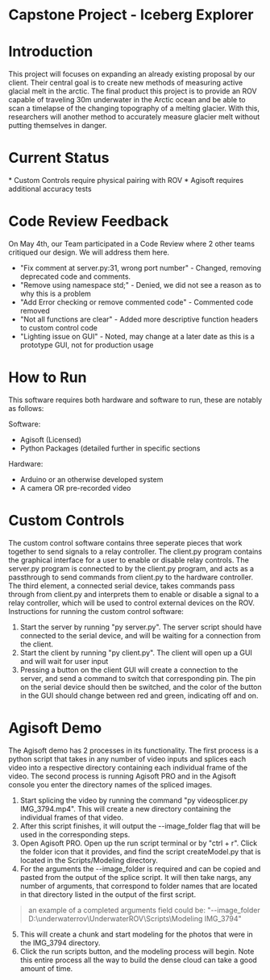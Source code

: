 # Capstone Project - Iceberg Explorer
<h1>Introduction</h1>
This project will focuses on expanding an already existing proposal by our client. Their central goal is to create new methods of measuring active glacial melt in the arctic. The final product this project is to provide an ROV capable of traveling 30m underwater in the Arctic ocean and be able to scan a timelapse of the changing topography of a melting glacier. With this, researchers will another method to accurately measure glacier melt without putting themselves in danger.

<h1>Current Status</h1>
* Custom Controls require physical pairing with ROV
* Agisoft requires additional accuracy tests

<h1>Code Review Feedback</h1>
 On May 4th, our Team participated in a Code Review where 2 other teams critiqued our design. We will address them here.
 
 *  "Fix comment at server.py:31, wrong port number" - Changed, removing deprecated code and comments.
 *  "Remove using namespace std;" - Denied, we did not see a reason as to why this is a problem
 *  "Add Error checking or remove commented code" - Commented code removed
 *  "Not all functions are clear"  - Added more descriptive function headers to custom control code
 *  "Lighting issue on GUI" - Noted, may change at a later date as this is a prototype GUI, not for production usage

<h1>How to Run</h1>
This software requires both hardware and software to run, these are notably as follows:

Software:
* Agisoft (Licensed)
* Python Packages (detailed further in specific sections

Hardware:
* Arduino or an otherwise developed system
* A camera OR pre-recorded video

<h1>Custom Controls</h1>

The custom control software contains three seperate pieces that work together to send signals to a relay controller.
The client.py program contains the graphical interface for a user to enable or disable relay controls.
The server.py program is connected to by the client.py program, and acts as a passthrough to send commands from client.py to the hardware controller.
The third element, a connected serial device, takes commands pass through from client.py and interprets them to enable or disable a signal to a relay controller, which will be used to control external devices on the ROV.
Instructions for running the custom control software:
1. Start the server by running "py server.py". The server script should have connected to the serial device, and will be waiting for a connection from the client.
2. Start the client by running "py client.py". The client will open up a GUI and will wait for user input
3. Pressing a button on the client GUI will create a connection to the server, and send a command to switch that corresponding pin. The pin on the serial device should then be switched, and the color of the button in the GUI should change between red and green, indicating off and on.


<h1>Agisoft Demo</h1>

The Agisoft demo has 2 processes in its functionality.
The first process is a python script that takes in any number of video inputs and splices each video into a respective directory containing each individual frame of the video.
The second process is running Agisoft PRO and in the Agisoft console you enter the directory names of the spliced images.

1. Start splicing the video by running the command "py videosplicer.py IMG_3794.mp4". This will create a new directory containing the individual frames of that video.
2. After this script finishes, it will output the --image_folder flag that will be used in the corresponding steps.
3. Open Agisoft PRO. Open up the run script terminal or by "ctrl + r". Click the folder icon that it provides, and find the script createModel.py that is located in the Scripts/Modeling directory.
4. For the arguments the --image_folder is required and can be copied and pasted from the output of the splice script. It will then take nargs, any number of arguments, that correspond to folder names that are located in that directory listed in the output of the first script.
> an example of a completed arguments field could be: "--image_folder D:\underwaterrov\UnderwaterROV\Scripts\Modeling IMG_3794"

5. This will create a chunk and start modeling for the photos that were in the IMG_3794 directory.
6. Click the run scripts button, and the modeling process will begin. Note this entire process all the way to build the dense cloud can take a good amount of time.
